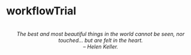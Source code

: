 # workflowTrial
<!-- QUOTE:START -->
<p align="center"><br><i>The best and most beautiful things in the world cannot be seen, nor touched... but are felt in the heart.</i><br><i>– Helen Keller.</i><br></p>
<!-- QUOTE:END -->

